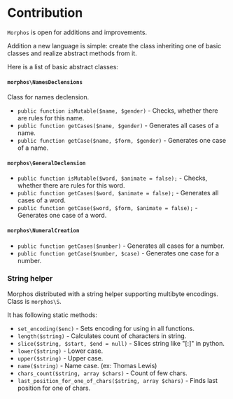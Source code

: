 # Contribution

`Morphos` is open for additions and improvements.

Addition a new language is simple: create the class inheriting one of basic classes and realize abstract methods from it.

Here is a list of basic abstract classes:

#### `morphos\NamesDeclensions`
Class for names declension.

* `public function isMutable($name, $gender)` - Checks, whether there are rules for this name.
* `public function getCases($name, $gender)` - Generates all cases of a name.
* `public function getCase($name, $form, $gender)` - Generates one case of a name.

#### `morphos\GeneralDeclension`

* `public function isMutable($word, $animate = false);` - Checks, whether there are rules for this word.
* `public function getCases($word, $animate = false);` - Generates all cases of a word.
* `public function getCase($word, $form, $animate = false);` - Generates one case of a word.

#### `morphos\NumeralCreation`

* `public function getCases($number)` - Generates all cases for a number.
* `public function getCase($number, $case)` - Generates one case for a number.

### String helper
Morphos distributed with a string helper supporting multibyte encodings. Class is `morphos\S`.

It has following static methods:

- `set_encoding($enc)` - Sets encoding for using in all functions.
- `length($string)` - Calculates count of characters in string.
- `slice($string, $start, $end = null)` - Slices string like "[:]" in python.
- `lower($string)` - Lower case.
- `upper($string)` - Upper case.
- `name($string)` - Name case. (ex: Thomas Lewis)
- `chars_count($string, array $chars)` - Count of few chars.
- `last_position_for_one_of_chars($string, array $chars)` - Finds last position for one of chars.
